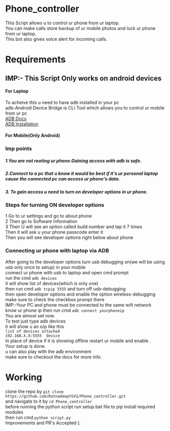 # Phone_controller
  This Script allows u to control ur phone from ur laptop.  
  You can make calls store backup of ur mobile photos and lock ur phone from ur laptop.   
  This bot also gives voice alert for incoming calls.  
# Requirements
  ## IMP:- This Script Only works on android devices   
  #### For Laptop    
  To acheive this u need to have adb installed in your pc  
  adb-Android Device Bridge is CLI Tool which allows you to control ur mobile from ur pc  
  [ADB Docs](https://developer.android.com/studio/command-line/adb)   
  [ADB Installation](https://www.youtube.com/watch?v=26GI3z6tI3E&t=80s&ab_channel=Ssj6)
  #### For Mobile(Only Android)
  ### Imp points
  ##### 1.You are not rooting ur phone.Gaining access with adb is safe.
  ##### 2.Connect to a pc that u know it would be best if it's ur personal laptop cause the connected pc can access ur phone's data.    
  ##### 3. To gain access u need to turn on developer options in ur phone.  
  ### Steps for turning ON developer options 
  1 Go to ur settings and go to about phone    
  2 Then go to Software Information    
  3 Then U will see an option called build number and tap it 7 times  
  Then it will ask u your phone passcode enter it    
  Then you will see developer options right below about phone  
  ### Connecting ur phone with laptop via ADB
  After going to the developer options turn usb debugging on(we will be using usb only once to setup) in your mobile    
  connect ur phone with usb to laptop and open cmd prompt    
  run the cmd `adb devices`    
  it will show list of devices(which is only one)    
  then run cmd `adb tcpip 5555` and turn off usb-debugging      
  then open developer options and enable the option wireless-debugging make sure to check the checkbox prompt there  
  IMP:-Your PC and phone must be connected to the same wifi network  
  know ur phone ip then run cmd `adb connect yourphoneip`  
  You are almost set now.  
  To test just type adb devices     
  it will show u an o/p like this    
  `list of devices attached`    
  `192.168.X.X:5555  device`    
   In place of device if it is showing offline restart ur mobile and enable .     
   Your setup is done.   
   u can also play with the adb environment  
   make sure to checkout the docs for more info.
 # Working 
   clone the repo by `git clone https://github.com/RatnadeepYSVS/Phone_controller.git`  
   and navigate to it by `cd Phone_controller`  
   before running the python script run setup.bat file to pip install required modules      
   then run cmd `python script.py`  
   Improvements and PR's Accepted (: 
   
  

  
  
  
  
